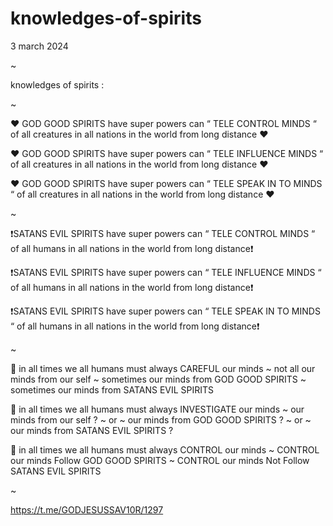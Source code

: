 # knowledges-of-spirits

3 march 2024

~

knowledges of spirits :

~

❤️ GOD GOOD SPIRITS have super powers can “ TELE CONTROL MINDS “ of all creatures in all nations in the world from long distance ❤️

❤️ GOD GOOD SPIRITS have super powers can “ TELE INFLUENCE MINDS “ of all creatures in all nations in the world from long distance ❤️

❤️ GOD GOOD SPIRITS have super powers can “ TELE SPEAK IN TO MINDS “ of all creatures in all nations in the world from long distance ❤️

~

❗️SATANS EVIL SPIRITS have super powers can “ TELE CONTROL MINDS “ of all humans in all nations in the world from long distance❗️

❗️SATANS EVIL SPIRITS have super powers can “ TELE INFLUENCE MINDS “ of all humans in all nations in the world from long distance❗️

❗️SATANS EVIL SPIRITS have super powers can “ TELE SPEAK IN TO MINDS “ of all humans in all nations in the world from long distance❗️

~

🙏 in all times we all humans must always CAREFUL our minds ~ not all our minds from our self ~ sometimes our minds from GOD GOOD SPIRITS ~ sometimes our minds from SATANS EVIL SPIRITS

🙏 in all times we all humans must always INVESTIGATE our minds ~ our minds from our self ? ~ or ~ our minds from GOD GOOD SPIRITS ? ~ or ~ our minds from SATANS EVIL SPIRITS ?

🙏 in all times we all humans must always CONTROL our minds ~ CONTROL our minds Follow GOD GOOD SPIRITS ~ CONTROL our minds Not Follow SATANS EVIL SPIRITS

~

https://t.me/GODJESUSSAV10R/1297
